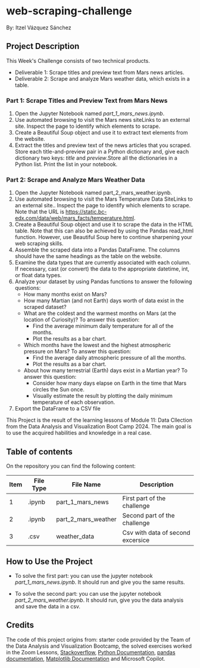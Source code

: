 # web-scraping-challenge
By: Itzel Vázquez Sánchez

## Project Description

This Week's Challenge consists of two technical products. 

* Deliverable 1: Scrape titles and preview text from Mars news articles.
* Deliverable 2: Scrape and analyze Mars weather data, which exists in a table.

### Part 1: Scrape Titles and Preview Text from Mars News
1. Open the Jupyter Notebook named _part_1_mars_news.ipynb_. 
2. Use automated browsing to visit the Mars news siteLinks to an external site. Inspect the page to identify which elements to scrape.
3. Create a Beautiful Soup object and use it to extract text elements from the website.
4. Extract the titles and preview text of the news articles that you scraped. Store each title-and-preview pair in a Python dictionary and, give each dictionary two keys: _title_ and _preview_.Store all the dictionaries in a Python list. Print the list in your notebook.

### Part 2: Scrape and Analyze Mars Weather Data
1. Open the Jupyter Notebook named part_2_mars_weather.ipynb.
2. Use automated browsing to visit the Mars Temperature Data SiteLinks to an external site.. Inspect the page to identify which elements to scrape. Note that the URL is https://static.bc-edx.com/data/web/mars_facts/temperature.html.
3. Create a Beautiful Soup object and use it to scrape the data in the HTML table. Note that this can also be achieved by using the Pandas read_html function. However, use Beautiful Soup here to continue sharpening your web scraping skills.
4. Assemble the scraped data into a Pandas DataFrame. The columns should have the same headings as the table on the website.
5. Examine the data types that are currently associated with each column. If necessary, cast (or convert) the data to the appropriate datetime, int, or float data types.
6. Analyze your dataset by using Pandas functions to answer the following questions:
    * How many months exist on Mars?
    * How many Martian (and not Earth) days worth of data exist in the scraped dataset?
    * What are the coldest and the warmest months on Mars (at the location of Curiosity)? To answer this question:
        * Find the average minimum daily temperature for all of the months.
        * Plot the results as a bar chart.
    * Which months have the lowest and the highest atmospheric pressure on Mars? To answer this question:
        * Find the average daily atmospheric pressure of all the months.
        * Plot the results as a bar chart.
    * About how many terrestrial (Earth) days exist in a Martian year? To answer this question:
        * Consider how many days elapse on Earth in the time that Mars circles the Sun once.
        * Visually estimate the result by plotting the daily minimum temperature of each observation.
7. Export the DataFrame to a CSV file

This Project is the result of the learning lessons of Module 11: Data Cllection from the Data Analysis and Visualization Boot Camp 2024. The main goal is to use the acquired habilities and knowledge in a real case. 


## Table of contents

On the repository you can find the following content:

| Item  |   File Type   |         File Name              |           Description           |
| ----- | ------------- | ------------------------------ | ------------------------------- |
|   1   |    .ipynb     |  part_1_mars_news              |    First part of the challenge  |
|   2   |    .ipynb     | part_2_mars_weather            |    Second part of the challenge |
|   3   |     .csv      |       weather_data             |Csv with data of second excersice|


## How to Use the Project
 
 * To solve the first part: you can use the jupyter notebook _part_1_mars_news.ipynb_. It should run and give you the same results.
 
 * To solve the second part: you can use the jupyter notebook _part_2_mars_weather.ipynb_. It should run, give you the data analysis and save the data in a csv.

## Credits 

The code of this project origins from: starter code provided by the Team of the Data Analysis and Visualization Bootcamp, the solved exercises worked in the Zoom Lessons, [Stackoverflow](https://stackoverflow.com/), [Python Documentation](https://docs.python.org/3/), [pandas documentation](https://pandas.pydata.org/docs/index.html), [Matplotlib Documentation](https://matplotlib.org/stable/index.html) and Microsoft Copilot.
